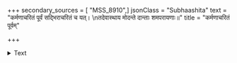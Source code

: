 +++
secondary_sources = [ "MSS_8910",]
jsonClass = "Subhaashita"
text = "कर्मणाचरितं पूर्वं सद्भिराचरितं च यत्।  \nतदेवास्थाय मोदन्ते दान्ताः शमपरायणाः॥"
title = "कर्मणाचरितं पूर्वम्"

+++

<details><summary>Text</summary>

कर्मणाचरितं पूर्वं सद्भिराचरितं च यत्।  
तदेवास्थाय मोदन्ते दान्ताः शमपरायणाः॥
</details>
